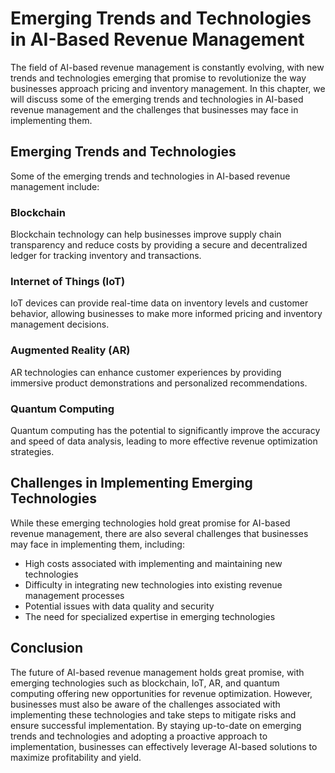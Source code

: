 Emerging Trends and Technologies in AI-Based Revenue Management
============================================================================================================

The field of AI-based revenue management is constantly evolving, with new trends and technologies emerging that promise to revolutionize the way businesses approach pricing and inventory management. In this chapter, we will discuss some of the emerging trends and technologies in AI-based revenue management and the challenges that businesses may face in implementing them.

Emerging Trends and Technologies
--------------------------------

Some of the emerging trends and technologies in AI-based revenue management include:

### Blockchain

Blockchain technology can help businesses improve supply chain transparency and reduce costs by providing a secure and decentralized ledger for tracking inventory and transactions.

### Internet of Things (IoT)

IoT devices can provide real-time data on inventory levels and customer behavior, allowing businesses to make more informed pricing and inventory management decisions.

### Augmented Reality (AR)

AR technologies can enhance customer experiences by providing immersive product demonstrations and personalized recommendations.

### Quantum Computing

Quantum computing has the potential to significantly improve the accuracy and speed of data analysis, leading to more effective revenue optimization strategies.

Challenges in Implementing Emerging Technologies
------------------------------------------------

While these emerging technologies hold great promise for AI-based revenue management, there are also several challenges that businesses may face in implementing them, including:

* High costs associated with implementing and maintaining new technologies
* Difficulty in integrating new technologies into existing revenue management processes
* Potential issues with data quality and security
* The need for specialized expertise in emerging technologies

Conclusion
----------

The future of AI-based revenue management holds great promise, with emerging technologies such as blockchain, IoT, AR, and quantum computing offering new opportunities for revenue optimization. However, businesses must also be aware of the challenges associated with implementing these technologies and take steps to mitigate risks and ensure successful implementation. By staying up-to-date on emerging trends and technologies and adopting a proactive approach to implementation, businesses can effectively leverage AI-based solutions to maximize profitability and yield.
